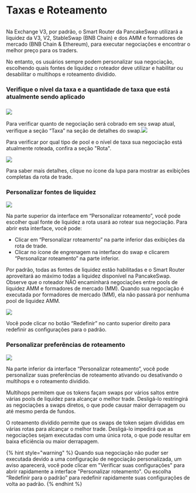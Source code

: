 # Taxas e Roteamento

<figure><img src="../../.gitbook/assets/image (5).png" alt=""><figcaption></figcaption></figure>

Na Exchange V3, por padrão, o  Smart Router da PancakeSwap utilizará a liquidez da V3, V2, StableSwap (BNB Chain) e dos AMM e formadores de mercado (BNB Chain & Ethereum), para executar negociações e encontrar o melhor preço para os traders.&#x20;

No entanto, os usuários sempre podem personalizar sua negociação, escolhendo quais fontes de liquidez o roteador deve utilizar e habilitar ou desabilitar o multihops e roteamento dividido.

### **Verifique o nível da taxa e a quantidade de taxa que está atualmente sendo aplicado**

### ![](<../../.gitbook/assets/image (2) (2).png>)

Para verificar quanto de negociação será cobrado em seu swap atual, verifique a seção “Taxa” na seção de detalhes do swap.![](<../../.gitbook/assets/image (3).png>)

Para verificar por qual tipo de pool e o nível de taxa sua negociação está atualmente roteada, confira a seção "Rota".

![](<../../.gitbook/assets/image (7).png>)

Para saber mais detalhes, clique no ícone da lupa para mostrar as exibições completas da rota de trade.

### **Personalizar fontes de liquidez**

![](<../../.gitbook/assets/image (6).png>)

Na parte superior da interface em “Personalizar roteamento”, você pode escolher qual fonte de liquidez a rota usará ao rotear sua negociação. Para abrir esta interface, você pode:&#x20;

* Clicar em “Personalizar roteamento” na parte inferior das exibições da rota de trade.&#x20;
* Clicar no ícone de engrenagem na interface do swap e clicarem “Personalizar roteamento” na parte inferior.&#x20;

Por padrão, todas as fontes de liquidez estão habilitadas e o Smart Router aproveitará ao máximo todas a liquidez disponível na PancakeSwap. Observe que o roteador NÃO encaminhará negociações entre pools de liquidez AMM e formadores de mercado (MM). Quando sua negociação é executada por formadores de mercado (MM), ela não passará por nenhuma pool de liquidez AMM.

![](<../../.gitbook/assets/image (12).png>)

Você pode clicar no botão “Redefinir” no canto superior direito para redefinir as configurações para o padrão.

### **Personalizar preferências de roteamento**

![](<../../.gitbook/assets/image (4).png>)

Na parte inferior da interface “Personalizar roteamento”, você pode personalizar suas preferências de roteamento ativando ou desativando o multihops e o roteamento dividido.&#x20;

Multihops permitem que os tokens façam swaps por vários saltos entre várias pools de liquidez para alcançar o melhor trade. Desligá-lo restringirá as negociações a swaps diretos, o que pode causar maior derrapagem ou até mesmo perda de fundos.&#x20;

O roteamento dividido permite que os swaps de token sejam divididas em várias rotas para alcançar o melhor trade. Desligá-lo impedirá que as negociações sejam executadas com uma única rota, o que pode resultar em baixa eficiência ou maior derrapagem.&#x20;

{% hint style="warning" %}
Quando sua negociação não puder ser executada devido a uma configuração de negociação personalizada, um aviso aparecerá, você pode clicar em "Verificar suas configurações" para abrir rapidamente a interface "Personalizar roteamento". Ou escolha “Redefinir para o padrão” para redefinir rapidamente suas configurações de volta ao padrão.
{% endhint %}
